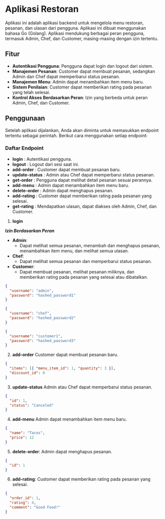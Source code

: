 # Aplikasi Restoran

Aplikasi ini adalah aplikasi backend untuk mengelola menu restoran, pesanan, dan ulasan dari pengguna. Aplikasi ini dibuat menggunakan bahasa Go (Golang). Aplikasi mendukung berbagai peran pengguna, termasuk Admin, Chef, dan Customer, masing-masing dengan izin tertentu.

## Fitur

- **Autentikasi Pengguna**: Pengguna dapat login dan logout dari sistem.
- **Manajemen Pesanan**: Customer dapat membuat pesanan, sedangkan Admin dan Chef dapat memperbarui status pesanan.
- **Manajemen Menu**: Admin dapat menambahkan item menu baru.
- **Sistem Penilaian**: Customer dapat memberikan rating pada pesanan yang telah selesai.
- **Kontrol Akses Berdasarkan Peran**: Izin yang berbeda untuk peran Admin, Chef, dan Customer.

## Penggunaan

Setelah aplikasi dijalankan, Anda akan diminta untuk memasukkan endpoint tertentu sebagai perintah. Berikut cara menggunakan setiap endpoint:

### Daftar Endpoint

- **login** : Autentikasi pengguna.
- **logout** : Logout dari sesi saat ini.
- **add-order** : Customer dapat membuat pesanan baru.
- **update-status** : Admin atau Chef dapat memperbarui status pesanan.
- **get-order** : Pengguna dapat melihat detail pesanan sesuai perannya.
- **add-menu** : Admin dapat menambahkan item menu baru.
- **delete-order** : Admin dapat menghapus pesanan.
- **add-rating** : Customer dapat memberikan rating pada pesanan yang selesai.
- **get-rating** : Mendapatkan ulasan, dapat diakses oleh Admin, Chef, dan Customer.


1. **login**

**_Izin Berdasarkan Peran_**

- **Admin**:
  - Dapat melihat semua pesanan, menambah dan menghapus pesanan, menambahkan item menu, dan melihat semua ulasan.
- **Chef**:
  - Dapat melihat semua pesanan dan memperbarui status pesanan.
- **Customer**:
  - Dapat membuat pesanan, melihat pesanan miliknya, dan memberikan rating pada pesanan yang selesai atau dibatalkan.

```json
{
  "username": "admin",
  "password": "hashed_password1"
}
```

```json
{
  "username": "chef",
  "password": "hashed_password2"
}
```

```json
{
  "username": "customer1",
  "password": "hashed_password3"
}
```

2. **add-order** Customer dapat membuat pesanan baru.

```json
{
  "items": [{ "menu_item_id": 1, "quantity": 3 }],
  "discount_id": 0
}
```

3. **update-status** Admin atau Chef dapat memperbarui status pesanan.

```json
{
  "id": 1,
  "status": "Canceled"
}
```

4. **add-menu** Admin dapat menambahkan item menu baru.

```json
{
  "name": "Tacos",
  "price": 12
}
```

5. **delete-order**: Admin dapat menghapus pesanan.

```json
{
  "id": 1
}
```

6. **add-rating**: Customer dapat memberikan rating pada pesanan yang selesai.

```json
{
  "order_id": 1,
  "rating": 4,
  "comment": "Good Food!"
}
```
